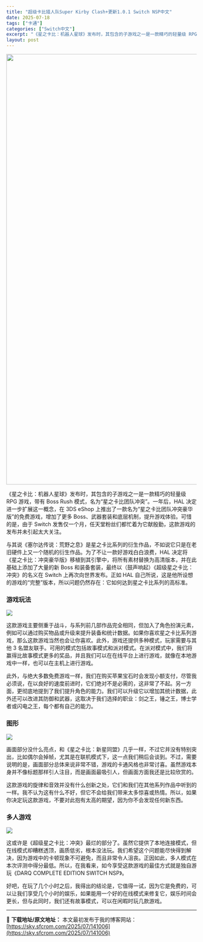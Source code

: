 ```yaml
---
title: "超级卡比猎人队Super Kirby Clash+更新1.0.1 Switch NSP中文"
date: 2025-07-18
tags: ["卡通"]
categories: ["Switch中文"]
excerpt: "《星之卡比：机器人星球》发布时，其包含的子游戏之一是一款精巧的轻量级 RPG 游戏，带有 Boss Rush 模式，名为“星之卡比团队冲突”。一年后，HAL 决定进一步扩展这一概念，在 3DS eShop 上推出了一款名为“星之卡比团队冲突豪华版”的免费游戏，增加了更多 Boss、武器套装和底层机制&hellip;"
layout: post
---
```


<img class="aligncenter size-full wp-image-141007" src="https://sky.sfcrom.com/wp-content/uploads/2025/07/2025071809020874.webp" alt="" width="702" height="1138" />

《星之卡比：机器人星球》发布时，其包含的子游戏之一是一款精巧的轻量级 RPG 游戏，带有 Boss Rush 模式，名为“星之卡比团队冲突”。一年后，HAL 决定进一步扩展这一概念，在 3DS eShop 上推出了一款名为“星之卡比团队冲突豪华版”的免费游戏，增加了更多 Boss、武器套装和底层机制，提升游戏体验。可惜的是，由于 Switch 发售仅一个月，任天堂粉丝们都忙着为它献殷勤，这款游戏的发布并未引起太大关注。

与其说《塞尔达传说：荒野之息》是星之卡比系列的衍生作品，不如说它只是在老旧硬件上又一个随机的衍生作品。为了不让一款好游戏白白浪费，HAL 决定将《星之卡比：冲突豪华版》移植到其引擎中，将所有素材替换为高清版本，并在此基础上添加了大量的新 Boss 和装备套装，最终以（鼓声响起）《超级星之卡比：冲突》的名义在 Switch 上再次向世界发布。正如 HAL 自己所说，这是他所设想的游戏的“完整”版本，所以问题仍然存在：它如何达到星之卡比系列的高标准。
<h3>游戏玩法</h3>
<img src="https://img-eshop.cdn.nintendo.net/i/d86bb9fbf805057cbc27031e965d89e266442fba72bd2bee8d19023f6a555dda.jpg?w=1000" />

这款游戏主要侧重于战斗，与系列前几部作品完全相同，但加入了角色扮演元素，例如可以通过购买物品或升级来提升装备和统计数据。如果你喜欢星之卡比系列游戏，那么这款游戏当然也会让你喜欢。此外，游戏还提供多种模式，玩家需要与其他 3 名盟友联手。可用的模式包括故事模式和派对模式。在派对模式中，我们将赢得比故事模式更多的奖品，并且我们可以在在线平台上进行游戏，就像在本地游戏中一样，也可以在主机上进行游戏。

此外，与绝大多数免费游戏一样，我们在购买苹果宝石时会发现小额支付，尽管我必须说，在以良好的速度前进时，它们绝对不是必需的，这非常了不起。另一方面，更彻底地提到了我们提升角色的能力。我们可以升级它以增加其统计数据，此外还可以改进其防御和武器，这取决于我们选择的职业：剑之王，锤之王，博士学者或闪电之王，每个都有自己的能力。
<h3>图形</h3>
<img src="https://img-eshop.cdn.nintendo.net/i/b5413a70bfdc32bdd7f50e411e8f471d6d1740001a65cd15e43dbc7e5dfe0be8.jpg?w=1000" />

画面部分没什么亮点，和《星之卡比：新星同盟》几乎一样，不过它并没有特别突出，比如偶尔会掉帧，尤其是在联机模式下，这一点我们稍后会谈到。不过，需要说明的是，画面部分总体来说非常不错，游戏的卡通风格也非常讨喜。虽然游戏本身并不像标题那样引人注目，而是画面最吸引人，但画面方面我还是比较欣赏的。

这款游戏的旋律和音效并没有什么创新之处，它们和我们在其他系列作品中听到的一样。我不认为这有什么不好，但它不会给我们带来太多惊喜或热情。所以，如果你决定玩这款游戏，不要对此抱有太高的期望，因为你不会发现任何新东西。
<h3>多人游戏</h3>
<img src="https://img-eshop.cdn.nintendo.net/i/7310ecd109bac62d57398d632490ac57e7048b3051f7b71f38ade9b0f70e2f8b.jpg?w=1000" />

这或许是《超级星之卡比：冲突》最烂的部分了。虽然它提供了本地连接模式，但在线模式却糟糕透顶，画质低劣，根本没法玩。我们希望这个问题能尽快得到解决，因为游戏中的卡顿现象不可避免，而且非常令人沮丧。正因如此，多人模式在本次评测中得分最低。所以，在我看来，如今享受这款游戏的最佳方式就是独自游玩《DARQ COMPLETE EDITION SWITCH NSP》。

好吧，在玩了几个小时之后，我得出的结论是，它值得一试，因为它是免费的，可以让我们享受几个小时的娱乐，如果能用一个好的在线模式来修复它，娱乐时间会更长，但与此同时，我们还有故事模式，可以在闲暇时玩几款游戏。

---
📖 **下载地址/原文地址：** 本文最初发布于我的博客网站：[https://sky.sfcrom.com/2025/07/141006](https://sky.sfcrom.com/2025/07/141006)
